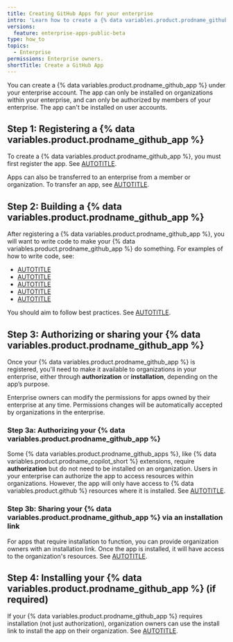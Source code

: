 ```yaml
---
title: Creating GitHub Apps for your enterprise
intro: 'Learn how to create a {% data variables.product.prodname_github_app %} for organizations within your enterprise.'
versions:
  feature: enterprise-apps-public-beta
type: how_to
topics:
  - Enterprise
permissions: Enterprise owners.
shortTitle: Create a GitHub App
---
```


You can create a {% data variables.product.prodname_github_app %} under your enterprise account. The app can only be installed on organizations within your enterprise, and can only be authorized by members of your enterprise. The app can't be installed on user accounts.

## Step 1: Registering a {% data variables.product.prodname_github_app %}

To create a {% data variables.product.prodname_github_app %}, you must first register the app. See [AUTOTITLE](/apps/creating-github-apps/registering-a-github-app/registering-a-github-app).

Apps can also be transferred to an enterprise from a member or organization. To transfer an app, see [AUTOTITLE](/apps/maintaining-github-apps/transferring-ownership-of-a-github-app).

## Step 2: Building a {% data variables.product.prodname_github_app %}

After registering a {% data variables.product.prodname_github_app %}, you will want to write code to make your {% data variables.product.prodname_github_app %} do something. For examples of how to write code, see:

* [AUTOTITLE](/apps/creating-github-apps/writing-code-for-a-github-app/quickstart)
* [AUTOTITLE](/apps/creating-github-apps/guides/building-a-github-app-that-responds-to-webhook-events)
* [AUTOTITLE](/apps/creating-github-apps/guides/building-a-login-with-github-button-with-a-github-app)
* [AUTOTITLE](/apps/creating-github-apps/guides/building-a-cli-with-a-github-app)
* [AUTOTITLE](/apps/creating-github-apps/writing-code-for-a-github-app/making-authenticated-api-requests-with-a-github-app-in-a-github-actions-workflow)

You should aim to follow best practices. See [AUTOTITLE](/apps/creating-github-apps/setting-up-a-github-app/best-practices-for-creating-a-github-app).

## Step 3: Authorizing or sharing your {% data variables.product.prodname_github_app %}

Once your {% data variables.product.prodname_github_app %} is registered, you'll need to make it available to organizations in your enterprise, either through **authorization** or **installation**, depending on the app’s purpose.

Enterprise owners can modify the permissions for apps owned by their enterprise at any time. Permissions changes will be automatically accepted by organizations in the enterprise.

### Step 3a: Authorizing your {% data variables.product.prodname_github_app %}

Some {% data variables.product.prodname_github_apps %}, like {% data variables.product.prodname_copilot_short %} extensions, require **authorization** but do not need to be installed on an organization. Users in your enterprise can authorize the app to access resources within organizations. However, the app will only have access to {% data variables.product.github %} resources where it is installed. See [AUTOTITLE](/apps/using-github-apps/authorizing-github-apps).

### Step 3b: Sharing your {% data variables.product.prodname_github_app %} via an installation link

For apps that require installation to function, you can provide organization owners with an installation link. Once the app is installed, it will have access to the organization's resources. See [AUTOTITLE](/apps/sharing-github-apps/sharing-your-github-app#sharing-your-github-app-via-an-install-link).

## Step 4: Installing your {% data variables.product.prodname_github_app %} (if required)

If your {% data variables.product.prodname_github_app %} requires installation (not just authorization), organization owners can use the install link to install the app on their organization. See [AUTOTITLE](/apps/using-github-apps/installing-a-github-app-from-a-third-party).
